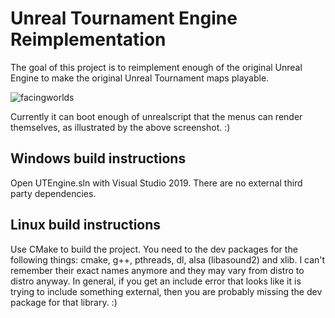 # Unreal Tournament Engine Reimplementation

The goal of this project is to reimplement enough of the original Unreal Engine to make the original Unreal Tournament maps playable.

![facingworlds](https://user-images.githubusercontent.com/5136903/125014285-afc65580-e06d-11eb-80c0-0a1992a7d0ff.jpg)

Currently it can boot enough of unrealscript that the menus can render themselves, as illustrated by the above screenshot. :)

## Windows build instructions

Open UTEngine.sln with Visual Studio 2019. There are no external third party dependencies.

## Linux build instructions

Use CMake to build the project. You need to the dev packages for the following things: cmake, g++, pthreads, dl, alsa (libasound2) and xlib. I can't remember their exact names anymore and they may vary from distro to distro anyway. In general, if you get an include error that looks like it is trying to include something external, then you are probably missing the dev package for that library. :)
